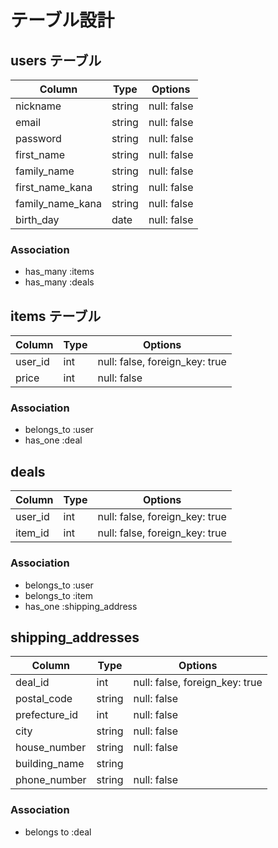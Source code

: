 # テーブル設計

## users テーブル

| Column           | Type   | Options     |
| ---------------- | ------ | ----------- |
| nickname         | string | null: false |
| email            | string | null: false |
| password         | string | null: false |
| first_name       | string | null: false |
| family_name      | string | null: false |
| first_name_kana  | string | null: false |
| family_name_kana | string | null: false |
| birth_day        | date   | null: false |

### Association

- has_many :items
- has_many :deals

## items テーブル

| Column  | Type   | Options                        |
| ------- | ------ | ------------------------------ |
| user_id | int    | null: false, foreign_key: true |
| price   | int    | null: false                    |

### Association

- belongs_to :user
- has_one :deal

## deals

| Column  | Type | Options                        |
| ------- | ---- | ------------------------------ |
| user_id | int  | null: false, foreign_key: true |
| item_id | int  | null: false, foreign_key: true |

### Association

- belongs_to :user
- belongs_to :item
- has_one :shipping_address

## shipping_addresses

| Column        | Type   | Options                        |
| ------------- | ------ | ------------------------------ |
| deal_id       | int    | null: false, foreign_key: true |
| postal_code   | string | null: false                    |
| prefecture_id | int    | null: false                    |
| city          | string | null: false                    |
| house_number  | string | null: false                    |
| building_name | string |                                |
| phone_number  | string | null: false                    |

### Association

- belongs to :deal